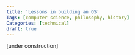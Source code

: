 ```yaml
---
title: 'Lessons in building an OS'
Tags: [computer science, philosophy, history]
Categories: [technical]
draft: true
---
```


[under construction]